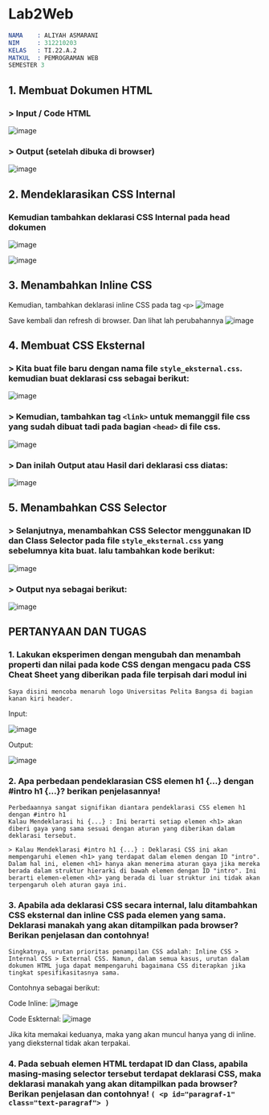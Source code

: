 # Lab2Web

```s
NAMA    : ALIYAH ASMARANI
NIM     : 312210203
KELAS   : TI.22.A.2
MATKUL  : PEMROGRAMAN WEB
SEMESTER 3
```

## 1. Membuat Dokumen HTML

### > Input / Code HTML
![image](https://github.com/Aliyahasmarani/Lab2Web/assets/115197672/c96e97b3-798a-4974-bd57-a7400244f95c)

### > Output (setelah dibuka di browser)
![image](https://github.com/Aliyahasmarani/Lab2Web/assets/115197672/903c3701-1eb9-4ef9-8fb7-a884ed6eafda)

## 2. Mendeklarasikan CSS Internal

### Kemudian tambahkan deklarasi CSS Internal pada head dokumen
![image](https://github.com/Aliyahasmarani/Lab2Web/assets/115197672/4240c867-42ff-407a-b007-863a9a605e06)

![image](https://github.com/Aliyahasmarani/Lab2Web/assets/115197672/0f75e78f-127b-4abc-8afb-b6cbe4b8ca33)

## 3. Menambahkan Inline CSS
Kemudian, tambahkan deklarasi inline CSS pada tag `<p>`
![image](https://github.com/Aliyahasmarani/Lab2Web/assets/115197672/a2242717-f499-43f5-895e-678c7cfc2ae7)

Save kembali dan refresh di browser. Dan lihat lah perubahannya
![image](https://github.com/Aliyahasmarani/Lab2Web/assets/115197672/a1f62de6-e9ea-4ba8-9439-e33bc0da12af)

## 4. Membuat CSS Eksternal

### > Kita buat file baru dengan nama file `style_eksternal.css`. kemudian buat deklarasi css sebagai berikut:

![image](https://github.com/Aliyahasmarani/Lab2Web/assets/115197672/1f460430-730a-4367-929f-2f7935bd97c9)

### > Kemudian, tambahkan tag `<link>` untuk memanggil file css yang sudah dibuat tadi pada bagian `<head>` di file css.

![image](https://github.com/Aliyahasmarani/Lab2Web/assets/115197672/1c5158ea-8614-4f8f-b5fc-2502955d0a35)

### > Dan inilah Output atau Hasil dari deklarasi css diatas:

![image](https://github.com/Aliyahasmarani/Lab2Web/assets/115197672/ab5a8db3-3906-49cb-9706-71a72661fd50)

## 5. Menambahkan CSS Selector

### > Selanjutnya, menambahkan CSS Selector menggunakan ID dan Class Selector pada file `style_eksternal.css` yang sebelumnya kita buat. lalu tambahkan kode berikut:

![image](https://github.com/Aliyahasmarani/Lab2Web/assets/115197672/f0c12875-5db7-4a4e-8747-782676b8e59e)

### > Output nya sebagai berikut:

![image](https://github.com/Aliyahasmarani/Lab2Web/assets/115197672/9f056b35-f7ac-464c-bf29-ebe6b50e8fa6)

## PERTANYAAN DAN TUGAS

### 1. Lakukan eksperimen dengan mengubah dan menambah properti dan nilai pada kode CSS dengan mengacu pada CSS Cheat Sheet yang diberikan pada file terpisah dari modul ini

```
Saya disini mencoba menaruh logo Universitas Pelita Bangsa di bagian kanan kiri header.
```
Input:

![image](https://github.com/Aliyahasmarani/Lab2Web/assets/115197672/26ea1531-f0be-4eb2-a509-bd6c23ac191d)

Output:

![image](https://github.com/Aliyahasmarani/Lab2Web/assets/115197672/dfb42162-b63b-4cc2-b814-781f2884d2bd)

### 2. Apa perbedaan pendeklarasian CSS elemen h1 {...} dengan #intro h1 {...}? berikan penjelasannya!

```
Perbedaannya sangat signifikan diantara pendeklarasi CSS elemen h1 dengan #intro h1
Kalau Mendeklarasi hi {...} : Ini berarti setiap elemen <h1> akan diberi gaya yang sama sesuai dengan aturan yang diberikan dalam deklarasi tersebut.

> Kalau Mendeklarasi #intro h1 {...} : Deklarasi CSS ini akan mempengaruhi elemen <h1> yang terdapat dalam elemen dengan ID "intro". Dalam hal ini, elemen <h1> hanya akan menerima aturan gaya jika mereka berada dalam struktur hierarki di bawah elemen dengan ID "intro". Ini berarti elemen-elemen <h1> yang berada di luar struktur ini tidak akan terpengaruh oleh aturan gaya ini.
```

### 3. Apabila ada deklarasi CSS secara internal, lalu ditambahkan CSS eksternal dan inline CSS pada elemen yang sama. Deklarasi manakah yang akan ditampilkan pada browser? Berikan penjelasan dan contohnya!
```
Singkatnya, urutan prioritas penampilan CSS adalah: Inline CSS > Internal CSS > External CSS. Namun, dalam semua kasus, urutan dalam dokumen HTML juga dapat mempengaruhi bagaimana CSS diterapkan jika tingkat spesifikasitasnya sama.
```

Contohnya sebagai berikut:

Code Inline:
![image](https://github.com/Aliyahasmarani/Lab2Web/assets/115197672/4dae4398-52aa-4f5c-aa3d-d90cec184149)

Code Eskternal:
![image](https://github.com/Aliyahasmarani/Lab2Web/assets/115197672/128266e6-1cca-49f7-97b9-24945a62f4a2)

Jika kita memakai keduanya, maka yang akan muncul hanya yang di inline. yang dieksternal tidak akan terpakai.

### 4. Pada sebuah elemen HTML terdapat ID dan Class, apabila masing-masing selector tersebut terdapat deklarasi CSS, maka deklarasi manakah yang akan ditampilkan pada browser? Berikan penjelasan dan contohnya! `( <p id="paragraf-1" class="text-paragraf"> )`













